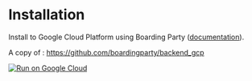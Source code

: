 # Installation
 
Install to Google Cloud Platform using Boarding Party ([documentation](https://docs.google.com/document/d/1bv3vNhR5ROP9RVu99Tthiq4cdI_XtX966NT4uURd_WI/edit?usp=sharing)).


A copy of : https://github.com/boardingparty/backend_gcp
 
 
[![Run on Google Cloud](https://deploy.cloud.run/button.svg)](https://deploy.cloud.run?dir=boardingparty/install)